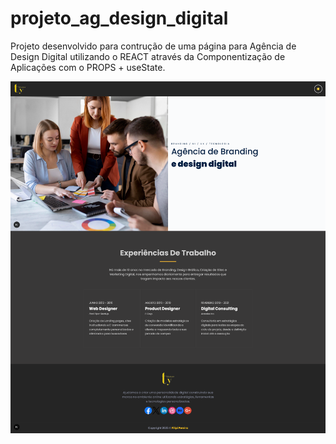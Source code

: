# projeto_ag_design_digital

Projeto desenvolvido para contrução de uma página para Agência de Design Digital utilizando o REACT através da Componentização de Aplicações com o PROPS + useState.

<img src="https://github.com/lipenspereira39/projeto_ag_design_digital/blob/main/public/screencapture-proj-Ag-design-digital.png" alt="screencapture">
